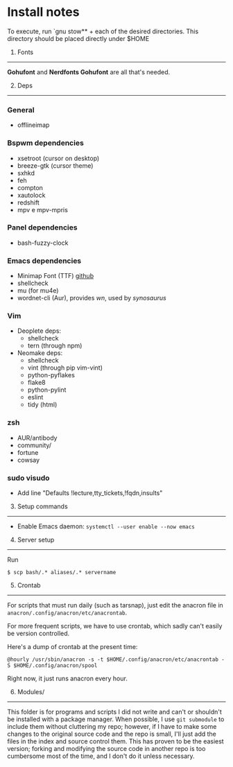Install notes
=============
To execute, run `gnu stow** + each of the desired directories. This directory should be placed directly under $HOME

1. Fonts 
--------
**Gohufont** and **Nerdfonts Gohufont** are all that's needed. 

2. Deps
-------
### General
- offlineimap

### Bspwm dependencies
- xsetroot (cursor on desktop)
- breeze-gtk (cursor theme)
- sxhkd
- feh
- compton
- xautolock
- redshift
- mpv e mpv-mpris

### Panel dependencies
- bash-fuzzy-clock

### Emacs dependencies
- Minimap Font (TTF) [github](https://github.com/davestewart/minimap-font) 
- shellcheck
- mu (for mu4e)
- wordnet-cli (Aur), provides *wn*, used by *synosaurus*

### Vim
- Deoplete deps:
    - shellcheck
    - tern (through npm)
- Neomake deps:
    - shellcheck
    - vint (through pip vim-vint)
    - python-pyflakes
    - flake8
    - python-pylint
    - eslint
    - tidy (html)
### zsh
- AUR/antibody
- community/
- fortune
- cowsay

### sudo visudo
- Add line "Defaults !lecture,tty_tickets,!fqdn,insults"
    
3. Setup commands
-----------------
- Enable Emacs daemon: `systemctl --user enable --now emacs`

4. Server setup
---------------
Run 
    
    $ scp bash/.* aliases/.* servername

5. Crontab
----------
For scripts that must run daily (such as tarsnap), just edit the anacron file in `anacron/.config/anacron/etc/anacrontab`. 

For more frequent scripts, we have to use crontab, which sadly can't easily be version controlled.

Here's a dump of crontab at the present time:

    @hourly /usr/sbin/anacron -s -t $HOME/.config/anacron/etc/anacrontab -S $HOME/.config/anacron/spool

Right now, it just runs anacron every hour.

6. Modules/
-----------
This folder is for programs and scripts I did not write and can't or shouldn't be installed with a package manager. When possible, I use `git submodule` to include them without cluttering my repo; however, if I have to make some changes to the original source code and the repo is small, I'll just add the files in the index and source control them. This has proven to be the easiest version; forking and modifying the source code in another repo is too cumbersome most of the time, and I don't do it  unless necessary.
